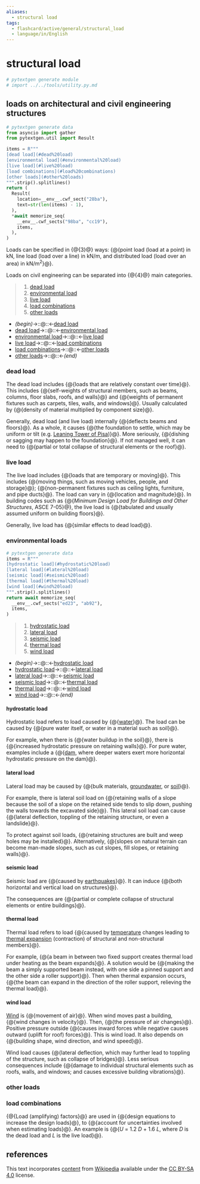 ```yaml
---
aliases:
  - structural load
tags:
  - flashcard/active/general/structural_load
  - language/in/English
---
```


# structural load

```Python
# pytextgen generate module
# import ../../tools/utility.py.md
```

## loads on architectural and civil engineering structures

```Python
# pytextgen generate data
from asyncio import gather
from pytextgen.util import Result

items = R"""
[dead load](#dead%20load)
[environmental load](#environmental%20load)
[live load](#live%20load)
[load combinations](#load%20combinations)
[other loads](#other%20loads)
""".strip().splitlines()
return (
  Result(
    location=__env__.cwf_sect("28ba"),
    text=str(len(items) - 1),
  ),
  *await memorize_seq(
    __env__.cwf_sects("98ba", "cc19"),
    items,
  ),
)
```

Loads can be specified in {@{3}@} ways: {@{point load (load at a point) in kN, line load (load over a line) in kN/m, and distributed load (load over an area) in kN/m<sup>2</sup>}@}. <!--SR:!2025-02-20,214,330!2025-05-25,290,340-->

Loads on civil engineering can be separated into {@{<!--pytextgen generate section="28ba"--><!-- The following content is generated at 2024-05-14T01:02:39.496907+08:00. Any edits will be overridden! -->4<!--/pytextgen-->}@} main categories. <!--SR:!2025-02-17,205,310-->

<!--pytextgen generate section="98ba"--><!-- The following content is generated at 2024-05-14T21:09:52.059240+08:00. Any edits will be overridden! -->

> 1. [dead load](#dead%20load)
> 2. [environmental load](#environmental%20load)
> 3. [live load](#live%20load)
> 4. [load combinations](#load%20combinations)
> 5. [other loads](#other%20loads)

<!--/pytextgen-->

<!--pytextgen generate section="cc19"--><!-- The following content is generated at 2024-05-14T21:09:52.082807+08:00. Any edits will be overridden! -->

- _(begin)_→::@::←[dead load](#dead%20load) <!--SR:!2025-03-12,225,328!2025-07-26,338,340-->
- [dead load](#dead%20load)→::@::←[environmental load](#environmental%20load) <!--SR:!2025-01-15,171,310!2026-01-12,448,310-->
- [environmental load](#environmental%20load)→::@::←[live load](#live%20load) <!--SR:!2025-05-07,225,270!2025-01-23,120,308-->
- [live load](#live%20load)→::@::←[load combinations](#load%20combinations) <!--SR:!2025-01-20,186,320!2025-01-31,196,310-->
- [load combinations](#load%20combinations)→::@::←[other loads](#other%20loads) <!--SR:!2024-11-20,127,290!2025-03-03,207,320-->
- [other loads](#other%20loads)→::@::←_(end)_ <!--SR:!2025-07-17,331,340!2025-03-27,236,320-->

<!--/pytextgen-->

### dead load

The dead load includes {@{loads that are relatively constant over time}@}. This includes {@{self-weights of structural members, such as beams, columns, floor slabs, roofs, and walls}@} and {@{weights of permanent fixtures such as carpets, tiles, walls, and windows}@}. Usually calculated by {@{density of material multiplied by component size}@}. <!--SR:!2025-07-23,335,340!2026-01-31,466,310!2025-05-03,223,270!2025-11-08,359,290-->

Generally, dead load (and live load) internally {@{deflects beams and floors}@}. As a whole, it causes {@{the foundation to settle, which may be uniform or tilt (e.g. [Leaning Tower of Pisa](Leaning%20Tower%20of%20Pisa.md))}@}. More seriously, {@{dishing or sagging may happen to the foundation}@}. If not managed well, it can need to {@{partial or total collapse of structural elements or the roof}@}. <!--SR:!2025-04-06,235,330!2025-04-14,240,330!2025-03-02,222,330!2025-03-01,222,330-->

### live load

The live load includes {@{loads that are temporary or moving}@}. This includes {@{moving things, such as moving vehicles, people, and storage}@}; {@{non-permanent fixtures such as ceiling lights, furniture, and pipe ducts}@}. The load can vary in {@{location and magnitude}@}. In building codes such as {@{_Minimum Design Load for Buildings and Other Structures_, ASCE 7-05}@}, the live load is {@{tabulated and usually assumed uniform on building floors}@}. <!--SR:!2025-01-31,194,310!2024-12-04,153,320!2024-12-05,140,290!2026-05-31,566,330!2024-11-23,119,270!2024-11-29,149,320-->

Generally, live load has {@{similar effects to dead load}@}. <!--SR:!2025-03-22,235,330-->

### environmental loads

```Python
# pytextgen generate data
items = R"""
[hydrostatic load](#hydrostatic%20load)
[lateral load](#lateral%20load)
[seismic load](#seismic%20load)
[thermal load](#thermal%20load)
[wind load](#wind%20load)
""".strip().splitlines()
return await memorize_seq(
  __env__.cwf_sects("ed23", "ab92"),
  items,
)
```

<!--pytextgen generate section="ed23"--><!-- The following content is generated at 2024-05-14T21:09:52.132885+08:00. Any edits will be overridden! -->

> 1. [hydrostatic load](#hydrostatic%20load)
> 2. [lateral load](#lateral%20load)
> 3. [seismic load](#seismic%20load)
> 4. [thermal load](#thermal%20load)
> 5. [wind load](#wind%20load)

<!--/pytextgen-->

<!--pytextgen generate section="ab92"--><!-- The following content is generated at 2024-05-14T21:09:52.106487+08:00. Any edits will be overridden! -->

- _(begin)_→::@::←[hydrostatic load](#hydrostatic%20load) <!--SR:!2024-12-24,164,310!2025-07-27,339,340-->
- [hydrostatic load](#hydrostatic%20load)→::@::←[lateral load](#lateral%20load) <!--SR:!2025-07-13,278,288!2025-11-22,372,300-->
- [lateral load](#lateral%20load)→::@::←[seismic load](#seismic%20load) <!--SR:!2025-05-27,247,288!2024-12-09,143,300-->
- [seismic load](#seismic%20load)→::@::←[thermal load](#thermal%20load) <!--SR:!2025-08-01,257,260!2025-07-18,267,260-->
- [thermal load](#thermal%20load)→::@::←[wind load](#wind%20load) <!--SR:!2025-04-24,214,300!2024-11-24,120,270-->
- [wind load](#wind%20load)→::@::←_(end)_ <!--SR:!2025-07-16,331,340!2025-03-17,219,328-->

<!--/pytextgen-->

#### hydrostatic load

Hydrostatic load refers to load caused by {@{[water](water.md)}@}. The load can be caused by {@{pure water itself, or water in a material such as soil}@}. <!--SR:!2025-04-04,248,330!2025-03-23,239,330-->

For example, when there is {@{water buildup in the soil}@}, there is {@{increased hydrostatic pressure on retaining walls}@}. For pure water, examples include a {@{[dam](dam.md), where deeper waters exert more horizontal hydrostatic pressure on the dam}@}. <!--SR:!2025-04-21,261,330!2025-03-15,228,320!2025-04-20,262,330-->

#### lateral load

Lateral load may be caused by {@{bulk materials, [groundwater](groundwater.md), or [soil](soil.md)}@}. <!--SR:!2025-02-21,209,310-->

For example, there is lateral soil load on {@{retaining walls of a slope because the soil of a slope on the retained side tends to slip down, pushing the walls towards the excavated side}@}. This lateral soil load can cause {@{lateral deflection, toppling of the retaining structure, or even a landslide}@}. <!--SR:!2024-12-30,155,300!2024-12-25,155,300-->

To protect against soil loads, {@{retaining structures are built and weep holes may be installed}@}. Alternatively, {@{slopes on natural terrain can become man-made slopes, such as cut slopes, fill slopes, or retaining walls}@}. <!--SR:!2025-05-17,237,280!2024-12-03,140,300-->

#### seismic load

Seismic load are {@{caused by [earthquakes](earthquake.md)}@}. It can induce {@{both horizontal and vertical load on structures}@}. <!--SR:!2024-11-22,130,290!2024-12-21,165,320-->

The consequences are {@{partial or complete collapse of structural elements or entire buildings}@}. <!--SR:!2025-03-21,219,310-->

#### thermal load

Thermal load refers to load {@{caused by [temperature](temperature.md) changes leading to [thermal expansion](thermal%20expansion.md) (contraction) of structural and non-structural members}@}. <!--SR:!2024-12-24,156,308-->

For example, {@{a beam in between two fixed support creates thermal load under heating as the beam expands}@}. A solution would be {@{making the beam a simply supported beam instead, with one side a pinned support and the other side a roller support}@}. Then when thermal expansion occurs, {@{the beam can expand in the direction of the roller support, relieving the thermal load}@}. <!--SR:!2025-01-13,165,308!2025-03-13,213,310!2025-05-26,291,340-->

#### wind load

[Wind](wind.md) is {@{movement of air}@}. When wind moves past a building, {@{wind changes in velocity}@}. Then, {@{the pressure of air changes}@}. Positive pressure outside {@{causes inward forces while negative causes outward (uplift for roof) forces}@}. This is wind load. It also depends on {@{building shape, wind direction, and wind speed}@}. <!--SR:!2025-03-21,232,320!2025-01-18,186,310!2024-11-20,128,300!2025-03-10,223,320!2025-11-22,415,320-->

Wind load causes {@{lateral deflection, which may further lead to toppling of the structure, such as collapse of bridges}@}. Less serious consequences include {@{damage to individual structural elements such as roofs, walls, and windows; and causes excessive building vibrations}@}. <!--SR:!2025-02-22,200,320!2025-01-04,160,300-->

### other loads

### load combinations

{@{Load (amplifying) factors}@} are used in {@{design equations to increase the design loads}@}, to {@{account for uncertainties involved when estimating loads}@}. An example is {@{_U_ = 1.2 _D_ + 1.6 _L_, where _D_ is the dead load and _L_ is the live load}@}. <!--SR:!2025-05-07,274,330!2025-03-24,240,330!2025-01-01,174,320!2025-02-18,211,320-->

## references

This text incorporates [content](https://en.wikipedia.org/wiki/structural_load) from [Wikipedia](Wikipedia.md) available under the [CC BY-SA 4.0](https://creativecommons.org/licenses/by-sa/4.0/) license.
